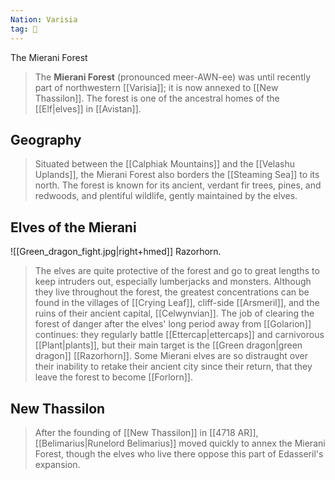 ```yaml
---
Nation: Varisia
tag: 🌲
---
```


The Mierani Forest
> The **Mierani Forest** (pronounced meer-AWN-ee) was until recently part of northwestern [[Varisia]]; it is now annexed to [[New Thassilon]]. The forest is one of the ancestral homes of the [[Elf|elves]] in [[Avistan]].



## Geography

> Situated between the [[Calphiak Mountains]] and the [[Velashu Uplands]], the Mierani Forest also borders the [[Steaming Sea]] to its north. The forest is known for its ancient, verdant fir trees, pines, and redwoods, and plentiful wildlife, gently maintained by the elves.


## Elves of the Mierani

![[Green_dragon_fight.jpg|right+hmed]] 
 Razorhorn.
> The elves are quite protective of the forest and go to great lengths to keep intruders out, especially lumberjacks and monsters. Although they live throughout the forest, the greatest concentrations can be found in the villages of [[Crying Leaf]], cliff-side [[Arsmeril]], and the ruins of their ancient capital, [[Celwynvian]]. The job of clearing the forest of danger after the elves' long period away from [[Golarion]] continues: they regularly battle [[Ettercap|ettercaps]] and carnivorous [[Plant|plants]], but their main target is the [[Green dragon|green dragon]] [[Razorhorn]]. Some Mierani elves are so distraught over their inability to retake their ancient city since their return, that they leave the forest to become [[Forlorn]].


## New Thassilon

> After the founding of [[New Thassilon]] in [[4718 AR]], [[Belimarius|Runelord Belimarius]] moved quickly to annex the Mierani Forest, though the elves who live there oppose this part of Edasseril's expansion.









